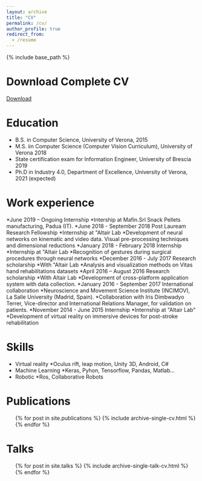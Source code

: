 ```yaml
---
layout: archive
title: "CV"
permalink: /cv/
author_profile: true
redirect_from:
  - /resume
---
```


{% include base_path %}

Download Complete CV
======
[Download](https://github.com/giovanniMen/giovannimenegozzosite/blob/master/files/cv.pdf)

Education
======
* B.S. in Computer Science, University of Verona, 2015
* M.S. iin Computer Science (Computer Vision Curriculum), University of Verona 2018
* State certification exam for Information Engineer, University of Brescia 2019 
* Ph.D in Industry 4.0, Department of Excellence, University of Verona, 2021 (expected)

Work experience
======
*June 2019 – Ongoing	Internship
	*Intership at Mafin.Srl Snack Pellets manufacturing, Padua (IT).
*June 2018 - September 2018	Post Lauream Research Fellowship
	*Internship at "Altair Lab
	*Development of neural networks on kinematic and video data. Visual pre-processing techniques and dimensional reductions
*January 2018 - February 2018	Internship
	*Internship at "Altair Lab
	*Recognition of gestures during surgical procedures through neural networks
*December 2016 - July 2017	Research scholarship
	*With "Altair Lab
	*Analysis and visualization methods on Vitas hand rehabilitations datasets
*April 2016 – August 2016	Research scholarship
	*With Altair Lab
	*Development of cross-platform application system with data collection.
*January 2016 - September 2017	International collaboration
	*Neuroscience and Movement Science Institute (INCIMOV), La Salle University (Madrid, Spain).
	*Collaboration with Iris Dimbwadyo Terrer, Vice-director and International Relations Manager, for validation on 		patients. 
*November 2014 - June 2015	Internship
	*Internship at "Altair Lab"
	*Development of virtual reality on immersive devices for post-stroke rehabilitation
  
Skills
======
* Virtual reality
	*Oculus rift, leap motion, Unity 3D, Android, C#
* Machine Learning
	*Keras, Pyhon, Tensorflow, Pandas, Matlab...
* Robotic
	*Ros, Collaborative Robots

Publications
======
  <ul>{% for post in site.publications %}
    {% include archive-single-cv.html %}
  {% endfor %}</ul>
  
Talks
======
  <ul>{% for post in site.talks %}
    {% include archive-single-talk-cv.html %}
  {% endfor %}</ul>
  

